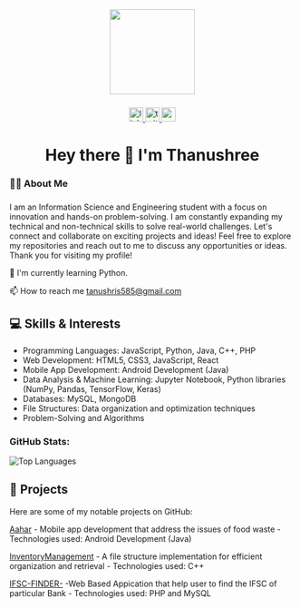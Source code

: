 <div align="center">
  <img height="150" src="https://camo.githubusercontent.com/62da68eb62b1e5f175f7d1f0191dd89a653d7908feb22d37d4a0ab07365d6791/68747470733a2f2f6d656469612e67697068792e636f6d2f6d656469612f4d3967624264396e6244724f5475314d71782f67697068792e676966"  />
</div>

###
<div align="center">
  <a href="https://www.linkedin.com/in/thanushrees31/" target="_blank">
    <img src="https://img.shields.io/static/v1?message=LinkedIn&logo=linkedin&label=&color=0077B5&logoColor=white&labelColor=&style=for-the-badge" height="25" alt="linkedin logo"  />
  </a>
  <a href="https://twitter.com/thanushree12703" target="_blank">
    <img src="https://img.shields.io/static/v1?message=Twitter&logo=twitter&label=&color=1DA1F2&logoColor=white&labelColor=&style=for-the-badge" height="25" alt="twitter logo"  />
  </a>
  <a href="https://thanushrees.carrd.co/" target="_blank">
    <img src="https://img.shields.io/static/v1?message=Portofolia&logo=Portofolia&label=&color=1DA1F2&logoColor=white&labelColor=&style=for-the-badge" height="25" alt="portofolia logo"  />
  </a>
</div>


###

<h1 align="center">Hey there 👋 I'm Thanushree</h1>

###

<h3 align="left">👩‍💻  About Me</h3>

###

<p align="left">I am an Information Science and Engineering student with a focus on innovation and hands-on problem-solving. I am constantly expanding my technical and non-technical skills to solve real-world challenges.
Let's connect and collaborate on exciting projects and ideas! Feel free to explore my repositories and reach out to me to discuss any opportunities or ideas. Thank you for visiting my profile!
</p>

🧠 I'm currently learning Python.

📫 How to reach me tanushris585@gmail.com


## 💻 Skills & Interests

- Programming Languages: JavaScript, Python, Java, C++, PHP
- Web Development: HTML5, CSS3, JavaScript, React
- Mobile App Development: Android Development (Java)
- Data Analysis & Machine Learning: Jupyter Notebook, Python libraries (NumPy, Pandas, TensorFlow, Keras)
- Databases: MySQL, MongoDB
- File Structures: Data organization and optimization techniques
- Problem-Solving and Algorithms


###  GitHub Stats:

<div align="Left">
  
 ![Top Languages](https://github-readme-stats.vercel.app/api/top-langs/?username=tanushrees31)


## 🚀 Projects

Here are some of my notable projects on GitHub:


 [Aahar](https://github.com/tanushrees31/Aahar)
    - Mobile app development that address the issues of food waste 
    - Technologies used: Android Development (Java)
   
   
 [InventoryManagement](https://github.com/tanushrees31/InventoryManagement)
    - A file structure implementation for efficient organization and retrieval
    - Technologies used: C++


  [IFSC-FINDER-](https://github.com/tanushrees31/IFSC-FINDER-)
    -Web Based Appication that help user to find the IFSC of particular Bank
    - Technologies used: PHP and MySQL
















